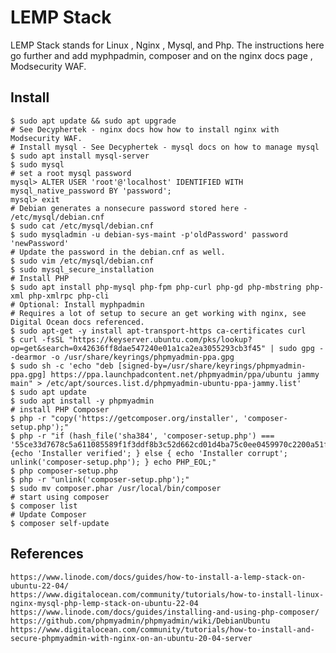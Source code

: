 LEMP Stack
==========

LEMP Stack stands for Linux , Nginx , Mysql, and Php. The instructions here go further
and add myphpadmin, composer and on the nginx docs page , Modsecurity WAF. 

Install
-------

    $ sudo apt update && sudo apt upgrade
    # See Decyphertek - nginx docs how how to install nginx with Modsecurity WAF. 
    # Install mysql - See Decyphertek - mysql docs on how to manage mysql 
    $ sudo apt install mysql-server
    $ sudo mysql
    # set a root mysql password
    mysql> ALTER USER 'root'@'localhost' IDENTIFIED WITH mysql_native_password BY 'password';
    mysql> exit
    # Debian generates a nonsecure password stored here - /etc/mysql/debian.cnf
    $ sudo cat /etc/mysql/debian.cnf
    $ sudo mysqladmin -u debian-sys-maint -p'oldPassword' password 'newPassword'
    # Update the password in the debian.cnf as well. 
    $ sudo vim /etc/mysql/debian.cnf
    $ sudo mysql_secure_installation
    # Install PHP
    $ sudo apt install php-mysql php-fpm php-curl php-gd php-mbstring php-xml php-xmlrpc php-cli
    # Optional: Install myphpadmin
    # Requires a lot of setup to secure an get working with nginx, see Digital Ocean docs referenced. 
    $ sudo apt-get -y install apt-transport-https ca-certificates curl
    $ curl -fsSL "https://keyserver.ubuntu.com/pks/lookup?op=get&search=0x42636ff8dae547240e01a1ca2ea3055293cb3f45" | sudo gpg --dearmor -o /usr/share/keyrings/phpmyadmin-ppa.gpg
    $ sudo sh -c 'echo "deb [signed-by=/usr/share/keyrings/phpmyadmin-ppa.gpg] https://ppa.launchpadcontent.net/phpmyadmin/ppa/ubuntu jammy main" > /etc/apt/sources.list.d/phpmyadmin-ubuntu-ppa-jammy.list'
    $ sudo apt update
    $ sudo apt install -y phpmyadmin
    # install PHP Composer 
    $ php -r "copy('https://getcomposer.org/installer', 'composer-setup.php');"
    $ php -r "if (hash_file('sha384', 'composer-setup.php') === '55ce33d7678c5a611085589f1f3ddf8b3c52d662cd01d4ba75c0ee0459970c2200a51f492d557530c71c15d8dba01eae') {echo 'Installer verified'; } else { echo 'Installer corrupt'; unlink('composer-setup.php'); } echo PHP_EOL;"
    $ php composer-setup.php
    $ php -r "unlink('composer-setup.php');"
    $ sudo mv composer.phar /usr/local/bin/composer
    # start using composer
    $ composer list
    # Update Composer
    $ composer self-update

References
----------

    https://www.linode.com/docs/guides/how-to-install-a-lemp-stack-on-ubuntu-22-04/
    https://www.digitalocean.com/community/tutorials/how-to-install-linux-nginx-mysql-php-lemp-stack-on-ubuntu-22-04
    https://www.linode.com/docs/guides/installing-and-using-php-composer/
    https://github.com/phpmyadmin/phpmyadmin/wiki/DebianUbuntu
    https://www.digitalocean.com/community/tutorials/how-to-install-and-secure-phpmyadmin-with-nginx-on-an-ubuntu-20-04-server